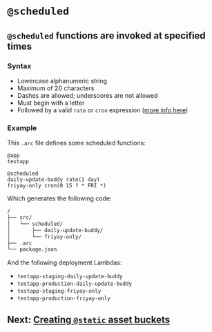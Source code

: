 # `@scheduled`

## `@scheduled` functions are invoked at specified times

### Syntax
- Lowercase alphanumeric string
- Maximum of 20 characters
- Dashes are allowed; underscores are not allowed
- Must begin with a letter
- Followed by a valid `rate` or `cron` expression ([more info here](https://docs.aws.amazon.com/lambda/latest/dg/tutorial-scheduled-events-schedule-expressions.html))

### Example

This `.arc` file defines some scheduled functions:

```arc
@app
testapp

@scheduled
daily-update-buddy rate(1 day)
friyay-only cron(0 15 ? * FRI *)
```

Which generates the following code:

```bash
/
├── src/
│   └── scheduled/
│       ├── daily-update-buddy/
│       └── friyay-only/
├── .arc
└── package.json
```

And the following deployment Lambdas:

- `testapp-staging-daily-update-buddy`
- `testapp-production-daily-update-buddy`
- `testapp-staging-friyay-only`
- `testapp-production-friyay-only`

## Next: [Creating `@static` asset buckets](/reference/static)
